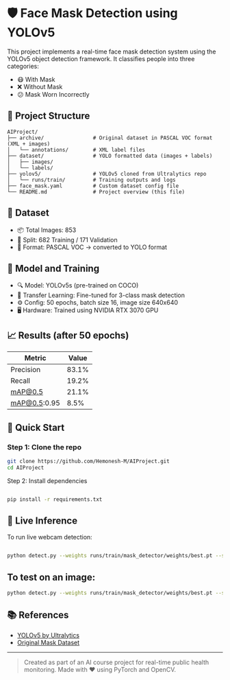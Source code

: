  # 🛡️ Face Mask Detection using YOLOv5

This project implements a real-time face mask detection system using the YOLOv5 object detection framework. It classifies people into three categories:
- 😷 With Mask
- ❌ Without Mask
- 😕 Mask Worn Incorrectly

## 📁 Project Structure
```
AIProject/
├── archive/                # Original dataset in PASCAL VOC format (XML + images)
│   └── annotations/        # XML label files
├── dataset/                # YOLO formatted data (images + labels)
│   ├── images/
│   └── labels/
├── yolov5/                 # YOLOv5 cloned from Ultralytics repo
│   └── runs/train/         # Training outputs and logs
├── face_mask.yaml          # Custom dataset config file
└── README.md               # Project overview (this file)
```

## 🧠 Dataset
- 📦 Total Images: 853
- 🔄 Split: 682 Training / 171 Validation
- 📁 Format: PASCAL VOC → converted to YOLO format

## 🚀 Model and Training
- 🔍 Model: YOLOv5s (pre-trained on COCO)
- 🧠 Transfer Learning: Fine-tuned for 3-class mask detection
- ⚙️ Config: 50 epochs, batch size 16, image size 640x640
- 🖥️ Hardware: Trained using NVIDIA RTX 3070 GPU

## 📈 Results (after 50 epochs)
| Metric      | Value     |
|-------------|-----------|
| Precision   | 83.1%     |
| Recall      | 19.2%     |
| mAP@0.5     | 21.1%     |
| mAP@0.5:0.95| 8.5%      |

## 🚀 Quick Start

### Step 1: Clone the repo

```bash
git clone https://github.com/Hemonesh-M/AIProject.git
cd AIProject

```
Step 2: Install dependencies
```bash

pip install -r requirements.txt
```

## 🎥 Live Inference
To run live webcam detection:

```bash

python detect.py --weights runs/train/mask_detector/weights/best.pt --source 0 --conf 0.4
```
## To test on an image:
```bash
python detect.py --weights runs/train/mask_detector/weights/best.pt --source path/to/image.jpg --conf 0.4
```


## 📚 References
- [YOLOv5 by Ultralytics](https://github.com/ultralytics/yolov5)
- [Original Mask Dataset](https://www.kaggle.com/datasets/ashishjangra27/face-mask-detection)

---

> Created as part of an AI course project for real-time public health monitoring. Made with ❤️ using PyTorch and OpenCV.

